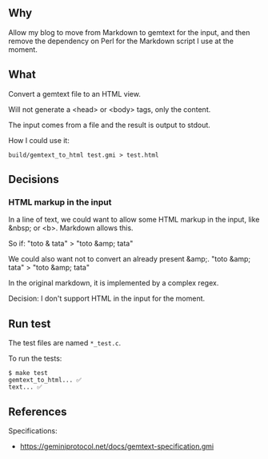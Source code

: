 ## Why

Allow my blog to move from Markdown to gemtext for the input, and then remove
the dependency on Perl for the Markdown script I use at the moment.

## What

Convert a gemtext file to an HTML view.

Will not generate a &lt;head> or &lt;body> tags, only the content.

The input comes from a file and the result is output to stdout.

How I could use it:

```
build/gemtext_to_html test.gmi > test.html
```

## Decisions

### HTML markup in the input

In a line of text, we could want to allow some HTML markup in the input, like
\&nbsp; or &lt;b>. Markdown allows this.

So if: "toto & tata" > "toto \&amp; tata"

We could also want not to convert an already present \&amp;.
"toto \&amp; tata" > "toto \&amp; tata"

In the original markdown, it is implemented by a complex regex.

Decision: I don't support HTML in the input for the moment.

## Run test

The test files are named `*_test.c`.

To run the tests:

```
$ make test
gemtext_to_html... ✅
text... ✅
```

## References

Specifications:

- https://geminiprotocol.net/docs/gemtext-specification.gmi
